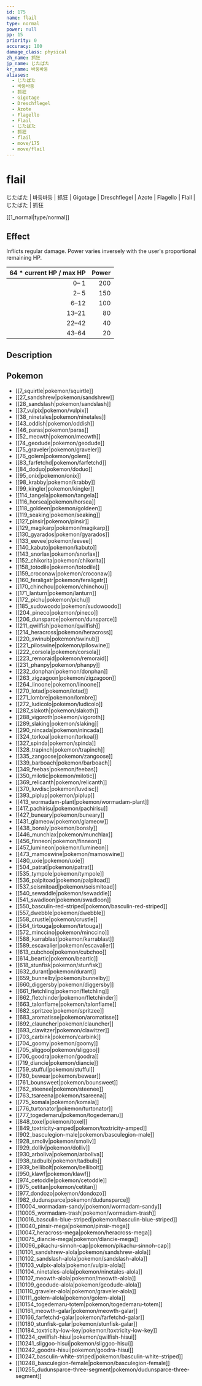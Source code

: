```yaml
---
id: 175
name: flail
type: normal
power: null
pp: 15
priority: 0
accuracy: 100
damage_class: physical
zh_name: 抓狂
jp_name: じたばた
kr_name: 바둥바둥
aliases:
  - じたばた
  - 바둥바둥
  - 抓狂
  - Gigotage
  - Dreschflegel
  - Azote
  - Flagello
  - Flail
  - じたばた
  - 抓狂
  - flail
  - move/175
  - move/flail
---
```

# flail
    
じたばた | 바둥바둥 | 抓狂 | Gigotage | Dreschflegel | Azote | Flagello | Flail | じたばた | 抓狂

[[1_normal|type/normal]]

## Effect

Inflicts regular damage.  Power varies inversely with the user's proportional remaining HP.

64 * current HP / max HP | Power
-----------------------: | ----:
 0– 1                    |  200
 2– 5                    |  150
 6–12                    |  100
13–21                    |   80
22–42                    |   40
43–64                    |   20


## Description



## Pokemon

- [[7_squirtle|pokemon/squirtle]]
- [[27_sandshrew|pokemon/sandshrew]]
- [[28_sandslash|pokemon/sandslash]]
- [[37_vulpix|pokemon/vulpix]]
- [[38_ninetales|pokemon/ninetales]]
- [[43_oddish|pokemon/oddish]]
- [[46_paras|pokemon/paras]]
- [[52_meowth|pokemon/meowth]]
- [[74_geodude|pokemon/geodude]]
- [[75_graveler|pokemon/graveler]]
- [[76_golem|pokemon/golem]]
- [[83_farfetchd|pokemon/farfetchd]]
- [[84_doduo|pokemon/doduo]]
- [[95_onix|pokemon/onix]]
- [[98_krabby|pokemon/krabby]]
- [[99_kingler|pokemon/kingler]]
- [[114_tangela|pokemon/tangela]]
- [[116_horsea|pokemon/horsea]]
- [[118_goldeen|pokemon/goldeen]]
- [[119_seaking|pokemon/seaking]]
- [[127_pinsir|pokemon/pinsir]]
- [[129_magikarp|pokemon/magikarp]]
- [[130_gyarados|pokemon/gyarados]]
- [[133_eevee|pokemon/eevee]]
- [[140_kabuto|pokemon/kabuto]]
- [[143_snorlax|pokemon/snorlax]]
- [[152_chikorita|pokemon/chikorita]]
- [[158_totodile|pokemon/totodile]]
- [[159_croconaw|pokemon/croconaw]]
- [[160_feraligatr|pokemon/feraligatr]]
- [[170_chinchou|pokemon/chinchou]]
- [[171_lanturn|pokemon/lanturn]]
- [[172_pichu|pokemon/pichu]]
- [[185_sudowoodo|pokemon/sudowoodo]]
- [[204_pineco|pokemon/pineco]]
- [[206_dunsparce|pokemon/dunsparce]]
- [[211_qwilfish|pokemon/qwilfish]]
- [[214_heracross|pokemon/heracross]]
- [[220_swinub|pokemon/swinub]]
- [[221_piloswine|pokemon/piloswine]]
- [[222_corsola|pokemon/corsola]]
- [[223_remoraid|pokemon/remoraid]]
- [[231_phanpy|pokemon/phanpy]]
- [[232_donphan|pokemon/donphan]]
- [[263_zigzagoon|pokemon/zigzagoon]]
- [[264_linoone|pokemon/linoone]]
- [[270_lotad|pokemon/lotad]]
- [[271_lombre|pokemon/lombre]]
- [[272_ludicolo|pokemon/ludicolo]]
- [[287_slakoth|pokemon/slakoth]]
- [[288_vigoroth|pokemon/vigoroth]]
- [[289_slaking|pokemon/slaking]]
- [[290_nincada|pokemon/nincada]]
- [[324_torkoal|pokemon/torkoal]]
- [[327_spinda|pokemon/spinda]]
- [[328_trapinch|pokemon/trapinch]]
- [[335_zangoose|pokemon/zangoose]]
- [[339_barboach|pokemon/barboach]]
- [[349_feebas|pokemon/feebas]]
- [[350_milotic|pokemon/milotic]]
- [[369_relicanth|pokemon/relicanth]]
- [[370_luvdisc|pokemon/luvdisc]]
- [[393_piplup|pokemon/piplup]]
- [[413_wormadam-plant|pokemon/wormadam-plant]]
- [[417_pachirisu|pokemon/pachirisu]]
- [[427_buneary|pokemon/buneary]]
- [[431_glameow|pokemon/glameow]]
- [[438_bonsly|pokemon/bonsly]]
- [[446_munchlax|pokemon/munchlax]]
- [[456_finneon|pokemon/finneon]]
- [[457_lumineon|pokemon/lumineon]]
- [[473_mamoswine|pokemon/mamoswine]]
- [[480_uxie|pokemon/uxie]]
- [[504_patrat|pokemon/patrat]]
- [[535_tympole|pokemon/tympole]]
- [[536_palpitoad|pokemon/palpitoad]]
- [[537_seismitoad|pokemon/seismitoad]]
- [[540_sewaddle|pokemon/sewaddle]]
- [[541_swadloon|pokemon/swadloon]]
- [[550_basculin-red-striped|pokemon/basculin-red-striped]]
- [[557_dwebble|pokemon/dwebble]]
- [[558_crustle|pokemon/crustle]]
- [[564_tirtouga|pokemon/tirtouga]]
- [[572_minccino|pokemon/minccino]]
- [[588_karrablast|pokemon/karrablast]]
- [[589_escavalier|pokemon/escavalier]]
- [[613_cubchoo|pokemon/cubchoo]]
- [[614_beartic|pokemon/beartic]]
- [[618_stunfisk|pokemon/stunfisk]]
- [[632_durant|pokemon/durant]]
- [[659_bunnelby|pokemon/bunnelby]]
- [[660_diggersby|pokemon/diggersby]]
- [[661_fletchling|pokemon/fletchling]]
- [[662_fletchinder|pokemon/fletchinder]]
- [[663_talonflame|pokemon/talonflame]]
- [[682_spritzee|pokemon/spritzee]]
- [[683_aromatisse|pokemon/aromatisse]]
- [[692_clauncher|pokemon/clauncher]]
- [[693_clawitzer|pokemon/clawitzer]]
- [[703_carbink|pokemon/carbink]]
- [[704_goomy|pokemon/goomy]]
- [[705_sliggoo|pokemon/sliggoo]]
- [[706_goodra|pokemon/goodra]]
- [[719_diancie|pokemon/diancie]]
- [[759_stufful|pokemon/stufful]]
- [[760_bewear|pokemon/bewear]]
- [[761_bounsweet|pokemon/bounsweet]]
- [[762_steenee|pokemon/steenee]]
- [[763_tsareena|pokemon/tsareena]]
- [[775_komala|pokemon/komala]]
- [[776_turtonator|pokemon/turtonator]]
- [[777_togedemaru|pokemon/togedemaru]]
- [[848_toxel|pokemon/toxel]]
- [[849_toxtricity-amped|pokemon/toxtricity-amped]]
- [[902_basculegion-male|pokemon/basculegion-male]]
- [[928_smoliv|pokemon/smoliv]]
- [[929_dolliv|pokemon/dolliv]]
- [[930_arboliva|pokemon/arboliva]]
- [[938_tadbulb|pokemon/tadbulb]]
- [[939_bellibolt|pokemon/bellibolt]]
- [[950_klawf|pokemon/klawf]]
- [[974_cetoddle|pokemon/cetoddle]]
- [[975_cetitan|pokemon/cetitan]]
- [[977_dondozo|pokemon/dondozo]]
- [[982_dudunsparce|pokemon/dudunsparce]]
- [[10004_wormadam-sandy|pokemon/wormadam-sandy]]
- [[10005_wormadam-trash|pokemon/wormadam-trash]]
- [[10016_basculin-blue-striped|pokemon/basculin-blue-striped]]
- [[10040_pinsir-mega|pokemon/pinsir-mega]]
- [[10047_heracross-mega|pokemon/heracross-mega]]
- [[10075_diancie-mega|pokemon/diancie-mega]]
- [[10096_pikachu-sinnoh-cap|pokemon/pikachu-sinnoh-cap]]
- [[10101_sandshrew-alola|pokemon/sandshrew-alola]]
- [[10102_sandslash-alola|pokemon/sandslash-alola]]
- [[10103_vulpix-alola|pokemon/vulpix-alola]]
- [[10104_ninetales-alola|pokemon/ninetales-alola]]
- [[10107_meowth-alola|pokemon/meowth-alola]]
- [[10109_geodude-alola|pokemon/geodude-alola]]
- [[10110_graveler-alola|pokemon/graveler-alola]]
- [[10111_golem-alola|pokemon/golem-alola]]
- [[10154_togedemaru-totem|pokemon/togedemaru-totem]]
- [[10161_meowth-galar|pokemon/meowth-galar]]
- [[10166_farfetchd-galar|pokemon/farfetchd-galar]]
- [[10180_stunfisk-galar|pokemon/stunfisk-galar]]
- [[10184_toxtricity-low-key|pokemon/toxtricity-low-key]]
- [[10234_qwilfish-hisui|pokemon/qwilfish-hisui]]
- [[10241_sliggoo-hisui|pokemon/sliggoo-hisui]]
- [[10242_goodra-hisui|pokemon/goodra-hisui]]
- [[10247_basculin-white-striped|pokemon/basculin-white-striped]]
- [[10248_basculegion-female|pokemon/basculegion-female]]
- [[10255_dudunsparce-three-segment|pokemon/dudunsparce-three-segment]]

